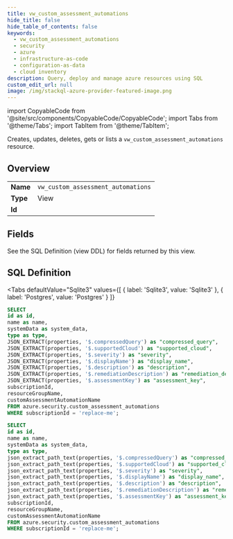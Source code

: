 ```yaml
--- 
title: vw_custom_assessment_automations
hide_title: false
hide_table_of_contents: false
keywords:
  - vw_custom_assessment_automations
  - security
  - azure
  - infrastructure-as-code
  - configuration-as-data
  - cloud inventory
description: Query, deploy and manage azure resources using SQL
custom_edit_url: null
image: /img/stackql-azure-provider-featured-image.png
---
```


import CopyableCode from '@site/src/components/CopyableCode/CopyableCode';
import Tabs from '@theme/Tabs';
import TabItem from '@theme/TabItem';

Creates, updates, deletes, gets or lists a <code>vw_custom_assessment_automations</code> resource.

## Overview
<table><tbody>
<tr><td><b>Name</b></td><td><code>vw_custom_assessment_automations</code></td></tr>
<tr><td><b>Type</b></td><td>View</td></tr>
<tr><td><b>Id</b></td><td><CopyableCode code="azure.security.vw_custom_assessment_automations" /></td></tr>
</tbody></table>

## Fields

See the SQL Definition (view DDL) for fields returned by this view.

## SQL Definition

<Tabs
defaultValue="Sqlite3"
values={[
{ label: 'Sqlite3', value: 'Sqlite3' },
{ label: 'Postgres', value: 'Postgres' }
]}
>
<TabItem value="Sqlite3">

```sql
SELECT
id as id,
name as name,
systemData as system_data,
type as type,
JSON_EXTRACT(properties, '$.compressedQuery') as "compressed_query",
JSON_EXTRACT(properties, '$.supportedCloud') as "supported_cloud",
JSON_EXTRACT(properties, '$.severity') as "severity",
JSON_EXTRACT(properties, '$.displayName') as "display_name",
JSON_EXTRACT(properties, '$.description') as "description",
JSON_EXTRACT(properties, '$.remediationDescription') as "remediation_description",
JSON_EXTRACT(properties, '$.assessmentKey') as "assessment_key",
subscriptionId,
resourceGroupName,
customAssessmentAutomationName
FROM azure.security.custom_assessment_automations
WHERE subscriptionId = 'replace-me';
```

</TabItem>
<TabItem value="Postgres">

```sql
SELECT
id as id,
name as name,
systemData as system_data,
type as type,
json_extract_path_text(properties, '$.compressedQuery') as "compressed_query",
json_extract_path_text(properties, '$.supportedCloud') as "supported_cloud",
json_extract_path_text(properties, '$.severity') as "severity",
json_extract_path_text(properties, '$.displayName') as "display_name",
json_extract_path_text(properties, '$.description') as "description",
json_extract_path_text(properties, '$.remediationDescription') as "remediation_description",
json_extract_path_text(properties, '$.assessmentKey') as "assessment_key",
subscriptionId,
resourceGroupName,
customAssessmentAutomationName
FROM azure.security.custom_assessment_automations
WHERE subscriptionId = 'replace-me';
```

</TabItem>
</Tabs>
